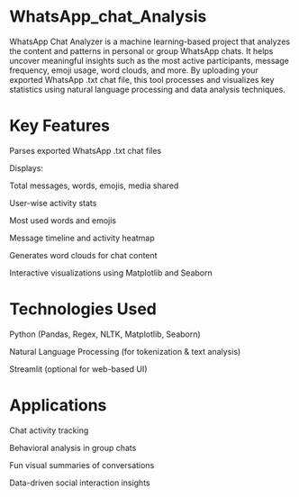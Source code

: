 # WhatsApp_chat_Analysis
WhatsApp Chat Analyzer is a machine learning-based project that analyzes the content and patterns in personal or group WhatsApp chats. It helps uncover meaningful insights such as the most active participants, message frequency, emoji usage, word clouds, and more.
By uploading your exported WhatsApp .txt chat file, this tool processes and visualizes key statistics using natural language processing and data analysis techniques.

# Key Features
Parses exported WhatsApp .txt chat files

Displays:

Total messages, words, emojis, media shared

User-wise activity stats

Most used words and emojis

Message timeline and activity heatmap

Generates word clouds for chat content

Interactive visualizations using Matplotlib and Seaborn

# Technologies Used
Python (Pandas, Regex, NLTK, Matplotlib, Seaborn)

Natural Language Processing (for tokenization & text analysis)

Streamlit (optional for web-based UI)

# Applications
Chat activity tracking

Behavioral analysis in group chats

Fun visual summaries of conversations

Data-driven social interaction insights

